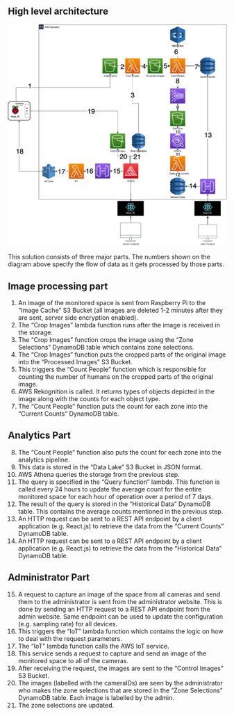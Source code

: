 ## High level architecture

<img src="../images/diagram.png"  width="600"/>

This solution consists of three major parts. The numbers shown on the diagram above specify the flow of data as it gets processed by those parts.

## Image processing part

1. An image of the monitored space is sent from Raspberry Pi to the “Image Cache” S3 Bucket (all images are deleted 1-2 minutes after they are sent, server side encryption enabled).
2. The “Crop Images” lambda function runs after the image is received in the storage.
3. The “Crop Images” function crops the image using the “Zone Selections” DynamoDB table which contains zone selections.
4. The “Crop Images” function puts the cropped parts of the original image into the “Processed Images” S3 Bucket.
5. This triggers the “Count People” function which is responsible for counting the number of humans on the cropped parts of the original image.
6. AWS Rekognition is called. It returns types of objects depicted in the image along with the counts for each object type.
7. The “Count People” function puts the count for each zone into the “Current Counts” DynamoDB table.

## Analytics Part

8. The “Count People” function also puts the count for each zone into the analytics pipeline.
9. This data is stored in the “Data Lake” S3 Bucket in JSON format.
10. AWS Athena queries the storage from the previous step.
11. The query is specified in the “Query function” lambda. This function is called every 24 hours to update the average count for the entire monitored space for each hour of operation over a period of 7 days.
12. The result of the query is stored in the “Historical Data” DynamoDB table. This contains the average counts mentioned in the previous step.
13. An HTTP request can be sent to a REST API endpoint by a client application (e.g. React.js) to retrieve the data from the “Current Counts” DynamoDB table.
14. An HTTP request can be sent to a REST API endpoint by a client application (e.g. React.js) to retrieve the data from the “Historical Data” DynamoDB table. 

## Administrator Part

15. A request to capture an image of the space from all cameras and send them to the administrator is sent from the administrator website. This is done by sending an HTTP request to a REST API endpoint from the admin website. Same endpoint can be used to update the configuration (e.g. sampling rate) for all devices.
16. This triggers the “IoT” lambda function which contains the logic on how to deal with the request parameters.
17. The “IoT” lambda function calls the AWS IoT service.
18. This service sends a request to capture and send an image of the monitored space to all of the cameras.
19. After receiving the request, the images are sent to the “Control Images” S3 Bucket.
20. The images (labelled with the cameraIDs) are seen by the administrator who makes the zone selections that are stored in the “Zone Selections” DynamoDB table. Each image is labelled by the admin.
21. The zone selections are updated.
